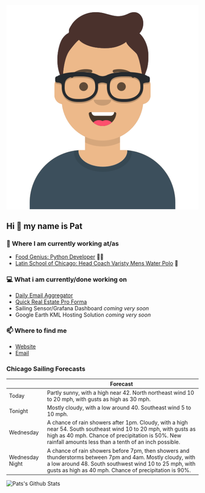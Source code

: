 [![Social banner for p-j-falconer](https://raw.githubusercontent.com/P-J-FALCONER/P-J-FALCONER/master/assets/avataaars.svg)](https://patfalconer.com/)
## Hi :wave: my name is Pat

### 💼 Where I am currently working at/as
- [Food Genius: Python Developer](https://getfoodgenius.com/) 🍔🐍
- [Latin School of Chicago: Head Coach Varisty Mens Water Polo](https://www.latinschool.org/) 🤽


### 💻 What i am currently/done working on
 - [Daily Email Aggregator](https://github.com/P-J-FALCONER/dott_daily_mail)
 - [Quick Real Estate Pro Forma](https://github.com/P-J-FALCONER/henry)
 - Sailing Sensor/Grafana Dashboard *coming very soon*
 - Google Earth KML Hosting Solution *coming very soon*

### 📫 Where to find me
 - [Website](https://patfalconer.com/)
 - [Email](mailto:patrick.j.falconer@gmail.com)


### Chicago Sailing Forecasts
|   | Forecast  |
|---|---|
| Today | Partly sunny, with a high near 42. North northeast wind 10 to 20 mph, with gusts as high as 30 mph. |
| Tonight | Mostly cloudy, with a low around 40. Southeast wind 5 to 10 mph. |
| Wednesday | A chance of rain showers after 1pm. Cloudy, with a high near 54. South southeast wind 10 to 20 mph, with gusts as high as 40 mph. Chance of precipitation is 50%. New rainfall amounts less than a tenth of an inch possible. |
| Wednesday Night | A chance of rain showers before 7pm, then showers and thunderstorms between 7pm and 4am. Mostly cloudy, with a low around 48. South southwest wind 10 to 25 mph, with gusts as high as 40 mph. Chance of precipitation is 90%. |

![Pats's Github Stats](https://github-readme-stats.vercel.app/api?username=p-j-falconer&show_icons=true&theme=radical)
